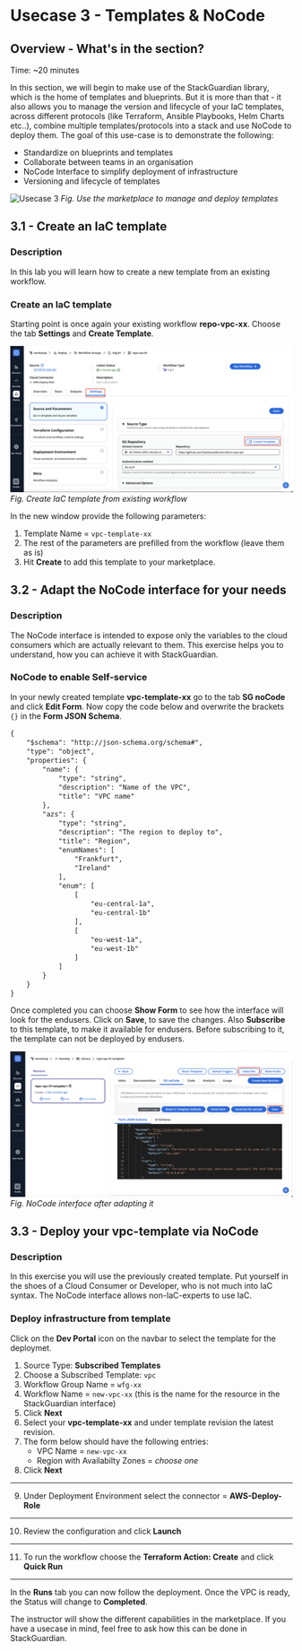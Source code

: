 # Usecase 3 - Templates & NoCode

## Overview - What's in the section?
Time: ~20 minutes

In this section, we will begin to make use of the StackGuardian library, which is the home of templates and blueprints. But it is more than that - it also allows you to manage the version and lifecycle of your IaC templates, across different protocols (like Terraform, Ansible Playbooks, Helm Charts etc..), combine multiple templates/protocols into a stack and use NoCode to deploy them. 
The goal of this use-case is to demonstrate the following:

* Standardize on blueprints and templates
* Collaborate between teams in an organisation
* NoCode Interface to simplify deployment of infrastructure
* Versioning and lifecycle of templates


![Usecase 3](image/usecase2.png)
_Fig. Use the marketplace to manage and deploy templates_

## 3.1 - Create an IaC template
### Description
In this lab you will learn how to create a new template from an existing workflow.


### Create an IaC template
Starting point is once again your existing workflow **repo-vpc-xx**. 
Choose the tab **Settings** and **Create Template**.
  
![Create Template](image/create-template-from-wf.png) 
_Fig. Create IaC template from existing workflow_  

In the new window provide the following parameters:
1. Template Name = ``vpc-template-xx``
2. The rest of the parameters are prefilled from the workflow (leave them as is)
3. Hit **Create** to add this template to your marketplace.


## 3.2 - Adapt the NoCode interface for your needs
### Description
The NoCode interface is intended to expose only the variables to the cloud consumers which are actually relevant to them. 
This exercise helps you to understand, how you can achieve it with StackGuardian.

### NoCode to enable Self-service
In your newly created template **vpc-template-xx** go to the tab **SG noCode** and click **Edit Form**. 
Now copy the code below and overwrite the brackets ``{}`` in the **Form JSON Schema**. 

```
{
    "$schema": "http://json-schema.org/schema#",
    "type": "object",
    "properties": {
        "name": {
            "type": "string",
            "description": "Name of the VPC",
            "title": "VPC name"
        },
        "azs": {
            "type": "string",
            "description": "The region to deploy to",
            "title": "Region",
            "enumNames": [
                "Frankfurt",
                "Ireland"
            ],
            "enum": [
                [
                    "eu-central-1a",
                    "eu-central-1b"
                ],
                [
                    "eu-west-1a",
                    "eu-west-1b"
                ]
            ]
        }
    }
}

```

Once completed you can choose **Show Form** to see how the interface will look for the endusers. 
Click on **Save**, to save the changes. 
Also **Subscribe** to this template, to make it available for endusers. Before subscribing to it, the template can not be deployed by endusers.

![NoCode interface](image/save-create-subscribe.png) 
_Fig. NoCode interface after adapting it_  

## 3.3 - Deploy your vpc-template via NoCode
### Description
In this exercise you will use the previously created template. 
Put yourself in the shoes of a Cloud Consumer or Developer, who is not much into IaC syntax. The NoCode interface allows non-IaC-experts to use IaC.

### Deploy infrastructure from template

Click on the **Dev Portal** icon on the navbar to select the template for the deploymet.

1. Source Type: **Subscribed Templates**
2. Choose a Subscribed Template: ``vpc``
3. Workflow Group Name = ``wfg-xx``
4. Workflow Name = ``new-vpc-xx`` (this is the name for the resource in the StackGuardian interface)
5. Click **Next**
6. Select your **vpc-template-xx** and under template revision the latest revision.
7. The form below should have the following entries:
    * VPC Name = ``new-vpc-xx``
    * Region with Availabilty Zones =  _choose one_
8. Click **Next**
---

9. Under Deployment Environment select the connector = **AWS-Deploy-Role**
---
10. Review the configuration and click **Launch**
---
11. To run the workflow choose the **Terraform Action: Create** and click **Quick Run**
---

In the **Runs** tab you can now follow the deployment. Once the VPC is ready, the Status will change to **Completed**. 

The instructor will show the different capabilities in the marketplace. If you have a usecase in mind, feel free to ask how this can be done in StackGuardian.
